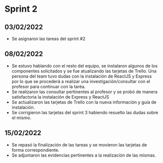 # Sprint 2

## 03/02/2022
- Se asignaron las tareas del sprint #2 


## 08/02/2022
- Se estuvo hablando con el resto del equipo, se instalaron algunos de los componentes solicitados y se fue atualizando las tarjetas de Trello. Una persona del team tuvo dudas con la instalación de ReactJS y Express por lo que se procederá a realizar una investigación/consultar con el profesor para continuar con la taréa.
- Se realizaron las consultar pertinentes al profesor y se probó de manera satisfactoria la instalación de Express y ReactJS
- Se actualizaron las tarjetas de Trello con la nueva información y guía de instalación.
- Se corrigieron las tarjetas del sprint 3 habiendo resuelto las dudas sobre el mismo.


## 15/02/2022
- Se repasó la finalización de las tareas y se movieron las tarjetas de forma correspondiente. 
- Se adjuntaron las evidencias pertinentes a la realización de las mismas.